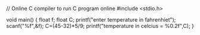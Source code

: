 // Online C compiler to run C program online
#include <stdio.h>

void main() {
    float f;
    float C;
    printf("enter temperature in fahrenhiet");
    scanf("%f",&f);
    C=(45-32)*5/9;
    printf("temperature in celcius = %0.2f",C);
}
